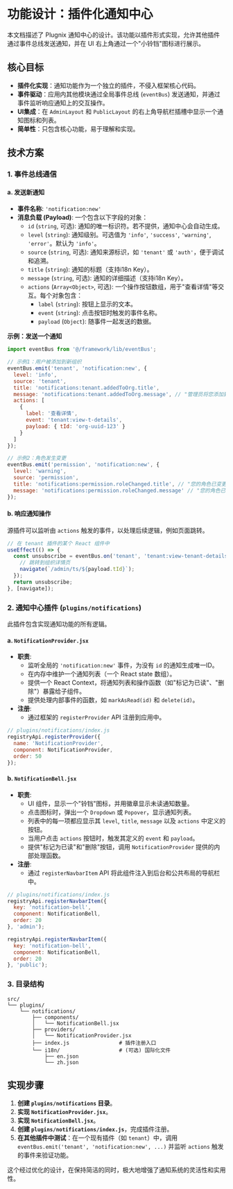 # 功能设计：插件化通知中心

本文档描述了 Plugnix 通知中心的设计。该功能以插件形式实现，允许其他插件通过事件总线发送通知，并在 UI 右上角通过一个"小铃铛"图标进行展示。

## 核心目标

- **插件化实现**：通知功能作为一个独立的插件，不侵入框架核心代码。
- **事件驱动**：应用内其他模块通过全局事件总线 (`eventBus`) 发送通知，并通过事件监听响应通知上的交互操作。
- **UI集成**：在 `AdminLayout` 和 `PublicLayout` 的右上角导航栏插槽中显示一个通知图标和列表。
- **简单性**：只包含核心功能，易于理解和实现。

## 技术方案

### 1. 事件总线通信

#### a. 发送新通知

- **事件名称**: `'notification:new'`
- **消息负载 (Payload)**: 一个包含以下字段的对象：
  - `id` (`string`, 可选): 通知的唯一标识符。若不提供，通知中心会自动生成。
  - `level` (`string`): 通知级别。可选值为 `'info'`, `'success'`, `'warning'`, `'error'`。默认为 `'info'`。
  - `source` (`string`, 可选): 通知来源标识，如 `'tenant'` 或 `'auth'`，便于调试和追溯。
  - `title` (`string`): 通知的标题（支持i18n Key）。
  - `message` (`string`, 可选): 通知的详细描述（支持i18n Key）。
  - `actions` (`Array<Object>`, 可选): 一个操作按钮数组，用于"查看详情"等交互。每个对象包含：
    - `label` (`string`): 按钮上显示的文本。
    - `event` (`string`): 点击按钮时触发的事件名称。
    - `payload` (`Object`): 随事件一起发送的数据。

**示例：发送一个通知**

```javascript
import eventBus from '@/framework/lib/eventBus';

// 示例1：用户被添加到新组织
eventBus.emit('tenant', 'notification:new', {
  level: 'info',
  source: 'tenant',
  title: 'notifications:tenant.addedToOrg.title',
  message: 'notifications:tenant.addedToOrg.message', // "管理员将您添加到了 '市场部' 组织。"
  actions: [
    {
      label: '查看详情',
      event: 'tenant:view-t-details',
      payload: { tId: 'org-uuid-123' }
    }
  ]
});

// 示例2：角色发生变更
eventBus.emit('permission', 'notification:new', {
  level: 'warning',
  source: 'permission',
  title: 'notifications:permission.roleChanged.title', // "您的角色已变更"
  message: 'notifications:permission.roleChanged.message' // "您的角色已由 '访客' 变更为 '编辑'。"
});
```

#### b. 响应通知操作

源插件可以监听由 `actions` 触发的事件，以处理后续逻辑，例如页面跳转。

```javascript
// 在 tenant 插件的某个 React 组件中
useEffect(() => {
  const unsubscribe = eventBus.on('tenant', 'tenant:view-tenant-details', (payload) => {
    // 跳转到组织详情页
    navigate(`/admin/ts/${payload.tId}`);
  });
  return unsubscribe;
}, [navigate]);
```

### 2. 通知中心插件 (`plugins/notifications`)

此插件包含实现通知功能的所有逻辑。

#### a. `NotificationProvider.jsx`

- **职责**:
  - 监听全局的 `'notification:new'` 事件，为没有 `id` 的通知生成唯一ID。
  - 在内存中维护一个通知列表（一个 React state 数组）。
  - 提供一个 React Context，将通知列表和操作函数（如"标记为已读"、"删除"）暴露给子组件。
  - 提供处理内部事件的函数，如 `markAsRead(id)` 和 `delete(id)`。
- **注册**:
  - 通过框架的 `registerProvider` API 注册到应用中。

```javascript
// plugins/notifications/index.js
registryApi.registerProvider({
  name: 'NotificationProvider',
  component: NotificationProvider,
  order: 50
});
```

#### b. `NotificationBell.jsx`

- **职责**:
  - UI 组件，显示一个"铃铛"图标，并用徽章显示未读通知数量。
  - 点击图标时，弹出一个 `Dropdown` 或 `Popover`，显示通知列表。
  - 列表中的每一项都应显示其 `level`, `title`, `message` 以及 `actions` 中定义的按钮。
  - 当用户点击 `actions` 按钮时，触发其定义的 `event` 和 `payload`。
  - 提供"标记为已读"和"删除"按钮，调用 `NotificationProvider` 提供的内部处理函数。
- **注册**:
  - 通过 `registerNavbarItem` API 将此组件注入到后台和公共布局的导航栏中。

```javascript
// plugins/notifications/index.js
registryApi.registerNavbarItem({
  key: 'notification-bell',
  component: NotificationBell,
  order: 20
}, 'admin');

registryApi.registerNavbarItem({
  key: 'notification-bell',
  component: NotificationBell,
  order: 20
}, 'public');
```

### 3. 目录结构

```
src/
└── plugins/
    └── notifications/
        ├── components/
        │   └── NotificationBell.jsx
        ├── providers/
        │   └── NotificationProvider.jsx
        ├── index.js                # 插件注册入口
        └── i18n/                   # (可选) 国际化文件
            ├── en.json
            └── zh.json
```

## 实现步骤

1.  **创建 `plugins/notifications` 目录**。
2.  **实现 `NotificationProvider.jsx`**。
3.  **实现 `NotificationBell.jsx`**。
4.  **创建 `plugins/notifications/index.js`**，完成插件注册。
5.  **在其他插件中测试**：在一个现有插件（如 `tenant`）中，调用 `eventBus.emit('tenant', 'notification:new', ...)` 并监听 `actions` 触发的事件来验证功能。

这个经过优化的设计，在保持简洁的同时，极大地增强了通知系统的灵活性和实用性。